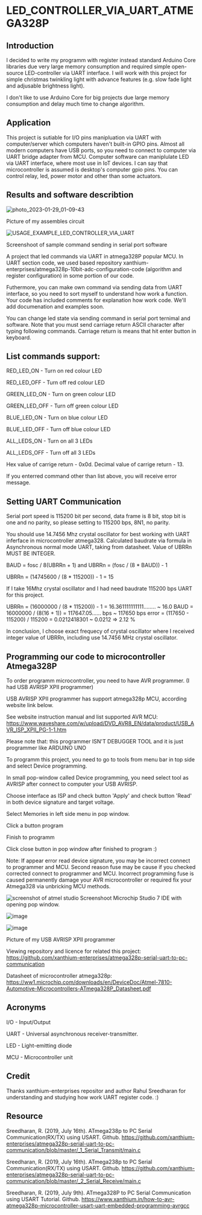 # LED_CONTROLLER_VIA_UART_ATMEGA328P

## Introduction

I decided to write my programm with register instead standard Arduino Core libraries due very large memory consumption and required simple open-source LED-controller via UART interface. I will work with this project for simple christmas twinkling light with advance features (e.g. slow fade light and adjusable brightness light).

I don't like to use Arduino Core for big projects due large memory consumption and delay much time to change algorithm.

## Application
  
This project is sutiable for I/O pins manipluation via UART with computer/server which computers haven't built-in GPIO pins. Almost all modern computers have USB ports, so you need to connect to computer via UART bridge adapter from MCU. Computer software can maniplulate LED via UART interface, where most use in IoT devices.
I can say that microcontroller is assumed is desktop's computer gpio pins. You can control relay, led, power motor and other than some actuators. 

## Results and software describtion

![photo_2023-01-29_01-09-43](https://user-images.githubusercontent.com/55639759/215300296-2994a4ad-1662-4f3e-8355-27595402f319.jpg)

Picture of my assembles circuit

![USAGE_EXAMPLE_LED_CONTROLLER_VIA_UART](https://user-images.githubusercontent.com/55639759/215300395-cce92c3f-6182-4ca4-8105-6162b3f6c053.png)

Screenshoot of sample command sending in serial port software

A project that led commands via UART in atmega328P popular MCU. In UART section code, we used based repository xanthium-enterprises/atmega328p-10bit-adc-configuration-code (algorithm and register configuration) in some portion of our code. 

Futhermore, you can make own command via sending data from UART interface, so you need to sort myself to understand how work a function. Your code has included comments for explanation how work code. We'll add documenation and examples soon. 

You can change led state via sending command in serial port ternimal and software. Note that you must send carriage return ASCII character after typing following commands. Carriage return is means that hit enter button in keyboard. 
## List commands support: 

RED_LED_ON - Turn on red colour LED  

RED_LED_OFF - Turn off red colour LED 

GREEN_LED_ON - Turn on green colour LED

GREEN_LED_OFF - Turn off green colour LED

BLUE_LED_ON - Turn on blue colour LED

BLUE_LED_OFF - Turn off blue colour LED 

ALL_LEDS_ON - Turn on all 3 LEDs

ALL_LEDS_OFF - Turn off all 3 LEDs

Hex value of carrige return - 0x0d.
Decimal value of carrige return - 13.

If you enterred command other than list above, you will receive error message.  

## Setting UART Communication

Serial port speed is 115200 bit per second, data frame is 8 bit, stop bit is one and no parity, so please setting to 115200 bps, 8N1, no parity.

You should use 14.7456 Mhz crystal oscillator for best working with UART inferface in microcontroller atmega328.
Calculated baudrate via formula in Asynchronous normal mode UART, taking from datasheet. Value of UBRRn MUST BE INTEGER.  

BAUD = fosc / 8(UBRRn + 1) and UBRRn = (fosc / (8 * BAUD)) - 1

UBRRn = (14745600 / (8 * 115200)) - 1 = 15 

If I take 16Mhz crystal oscillator and I had need baudrate 115200 bps UART for this project.   

UBRRn = (16000000 / (8 * 115200)) - 1 = 16.361111111111........ ~ 16.0 
BAUD = 16000000 / (8(16 + 1)) = 117647.05...... bps ~ 117650 bps 
error = (117650 - 115200) / 115200 = 0.0212418301 ~ 0.0212 => 2.12 % 

In conclusion, I choose exact frequecy of crystal oscillator where I received integer value of UBRRn, including use 14.7456 MHz crystal oscillator. 

## Programming our code to microcontroller Atmega328P

To order programm microcontroller, you need to have AVR programmer. (I had USB AVRISP XPII programmer) 

USB AVRISP XPII programmer has support atmega328p MCU, according website link below. 

See website instruction manual and list supported AVR MCU: https://www.waveshare.com/w/upload/DVD_AVR8_EN/data/product/USB_AVR_ISP_XPII_PG-1-1.htm

Please note that: this programmer ISN'T DEBUGGER TOOL and it is just programmer like ARDUINO UNO

To programm this project, you need to go to tools from menu bar in top side and select Device programming. 

In small pop-window called Device programming, you need select tool as AVRISP after connect to computer your USB AVRISP.

Choose interface as ISP and check button 'Apply' and check button 'Read' in both device signature and target voltage. 

Select Memories in left side menu in pop window. 

Click a button program

Finish to programm

Click close button in pop window after finished to program :)

Note: If appear error read device signature, you may be incorrect connect to programmer and MCU. Second reason fuse may be cause if you checked corrected connect to programmer and MCU. Incorrect programming fuse is caused permanently damage your AVR microcontroller or required fix your Atmega328 via unbricking MCU methods.

![screenshot of atmel studio](https://user-images.githubusercontent.com/55639759/215302219-0fa8eccc-5766-449a-9953-031b8722ec50.png)
Screenshoot Microchip Studio 7 IDE with opening pop window.

![image](https://user-images.githubusercontent.com/55639759/217120921-574060f0-9871-4064-841e-e667ac4f5e40.png)

![image](https://user-images.githubusercontent.com/55639759/217121249-609a3f79-1503-4b95-ac67-72b5b5af65b8.png)

Picture of my USB AVRISP XPII programmer

Viewing repository and licence for related this project: https://github.com/xanthium-enterprises/atmega328p-serial-uart-to-pc-communication

Datasheet of microcontroller atmega328p: https://ww1.microchip.com/downloads/en/DeviceDoc/Atmel-7810-Automotive-Microcontrollers-ATmega328P_Datasheet.pdf

## Acronyms

I/O - Input/Output 

UART - Universal asynchronous receiver-transmitter. 

LED -  Light-emitting diode

MCU - Microcontroller unit

## Credit 

Thanks xanthium-enterprises repositor and author Rahul Sreedharan for understanding and studying how work UART register code. :)

## Resource

Sreedharan, R. (2019, July 16th). ATmega238p to PC Serial Communication(RX/TX) using USART. Github. https://github.com/xanthium-enterprises/atmega328p-serial-uart-to-pc-communication/blob/master/_1_Serial_Transmit/main.c

Sreedharan, R. (2019, July 16th). ATmega238p to PC Serial Communication(RX/TX) using USART. Github. https://github.com/xanthium-enterprises/atmega328p-serial-uart-to-pc-communication/blob/master/_2_Serial_Receive/main.c

Sreedharan, R. (2019, July 9th). ATmega328P to PC Serial Communication using USART Tutorial. Github. https://www.xanthium.in/how-to-avr-atmega328p-microcontroller-usart-uart-embedded-programming-avrgcc
